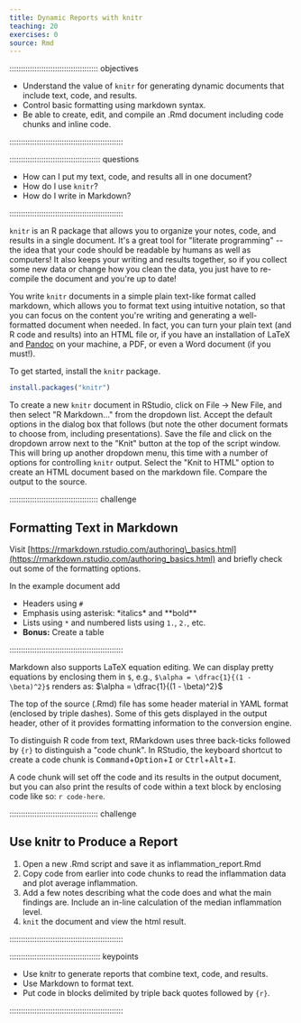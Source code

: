 ```yaml
---
title: Dynamic Reports with knitr
teaching: 20
exercises: 0
source: Rmd
---
```


::::::::::::::::::::::::::::::::::::::: objectives

- Understand the value of `knitr` for generating dynamic documents that include text, code, and results.
- Control basic formatting using markdown syntax.
- Be able to create, edit, and compile an .Rmd document including code chunks and inline code.

::::::::::::::::::::::::::::::::::::::::::::::::::

:::::::::::::::::::::::::::::::::::::::: questions

- How can I put my text, code, and results all in one document?
- How do I use `knitr`?
- How do I write in Markdown?

::::::::::::::::::::::::::::::::::::::::::::::::::

`knitr` is an R package that allows you to organize your notes, code, and results in a single document. It's a great tool for "literate programming" -- the idea that your code should be readable by humans as well as computers! It also keeps your writing and results together, so if you collect some new data or change how you clean the data, you just have to re-compile the document and you're up to date!

You write `knitr` documents in a simple plain text-like format called markdown, which allows you to format text using intuitive notation, so that you can focus on the content you're writing and generating a well-formatted document when needed. In fact, you can turn your plain text (and R code and results) into an HTML file or, if you have an installation of LaTeX and [Pandoc][pandoc] on your machine, a PDF, or even a Word document (if you must!).

To get started, install the `knitr` package.


``` r
install.packages("knitr")
```

To create a new `knitr` document in RStudio, click on File -> New File, and then select "R Markdown..." from the dropdown list. Accept the default options in the dialog box that follows (but note the other document formats to choose from, including presentations). Save the file and click on the dropdown arrow next to the "Knit" button at the top of the script window. This will bring up another dropdown menu, this time with a number of options for controlling `knitr` output. Select the "Knit to HTML" option to create an HTML document based on the markdown file. Compare the output to the source.

:::::::::::::::::::::::::::::::::::::::  challenge

## Formatting Text in Markdown

Visit [https://rmarkdown.rstudio.com/authoring\_basics.html](https://rmarkdown.rstudio.com/authoring_basics.html) and briefly check out some of the formatting options.

In the example document add

- Headers using `#`
- Emphasis using asterisk: \*italics\* and \*\*bold\*\*
- Lists using `*` and numbered lists using `1.`, `2.`, etc.
- **Bonus:** Create a table
  

::::::::::::::::::::::::::::::::::::::::::::::::::

Markdown also supports LaTeX equation editing.
We can display pretty equations by enclosing them in `$`,
e.g., `$\alpha = \dfrac{1}{(1 - \beta)^2}$` renders as:
$\alpha = \dfrac{1}{(1 - \beta)^2}$

The top of the source (.Rmd) file has some header material in YAML format (enclosed by triple dashes).
Some of this gets displayed in the output header, other of it provides formatting information to the conversion engine.

To distinguish R code from text, RMarkdown uses three back-ticks followed by `{r}` to distinguish a "code chunk".
In RStudio, the keyboard shortcut to create a code chunk is <kbd>Command</kbd>\+<kbd>Option</kbd>\+<kbd>I</kbd> or <kbd>Ctrl</kbd>\+<kbd>Alt</kbd>\+<kbd>I</kbd>.

A code chunk will set off the code and its results in the output document,
but you can also print the results of code within a text block by enclosing code like so: ```r code-here```.

:::::::::::::::::::::::::::::::::::::::  challenge

## Use knitr to Produce a Report

1. Open a new .Rmd script and save it as inflammation\_report.Rmd
2. Copy code from earlier into code chunks to read the inflammation data and plot average inflammation.
3. Add a few notes describing what the code does and what the main findings are. Include an in-line calculation of the median inflammation level.
4. `knit` the document and view the html result.
  

::::::::::::::::::::::::::::::::::::::::::::::::::

[pandoc]: https://pandoc.org/

:::::::::::::::::::::::::::::::::::::::: keypoints

- Use knitr to generate reports that combine text, code, and results.
- Use Markdown to format text.
- Put code in blocks delimited by triple back quotes followed by `{r}`.

::::::::::::::::::::::::::::::::::::::::::::::::::


